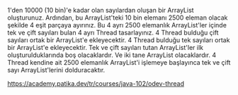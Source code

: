 1'den 10000 (10 bin)'e kadar olan sayılardan oluşan bir ArrayList oluşturunuz. Ardından, bu ArrayList'teki 10 bin elemanı 2500 eleman olacak şekilde 4 eşit parçaya ayırınız. Bu 4 ayrı 2500 elemanlık ArrayList'ler içinde tek ve çift sayıları bulan 4 ayrı Thread tasarlayınız.
4 Thread bulduğu çift sayıları ortak bir ArrayList'e ekleyecektir.
4 Thread bulduğu tek sayıları ortak bir ArrayList'e ekleyecektir.
Tek ve çift sayıları tutan ArrayList'ler ilk oluşturulduklarında boş olacaklardır. Ve iki tane ArrayList olacaklardır.
4 Thread kendine ait 2500 elemanlık ArrayList'i işlemeye başlayınca tek ve çift sayı ArrayList'lerini dolduracaktır.

https://academy.patika.dev/tr/courses/java-102/odev-thread
